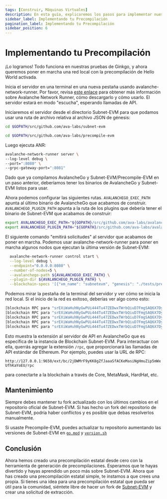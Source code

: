 ```yaml
---
tags: [Construir, Máquinas Virtuales]
description: En esta guía, explicaremos los pasos para implementar nuestra precompilación en una red local.
sidebar_label: Implementando tu Precompilación
pagination_label: Implementando tu Precompilación
sidebar_position: 6
---
```


# Implementando tu Precompilación

¡Lo logramos! Todo funciona en nuestras pruebas de Ginkgo, y ahora queremos poner en marcha una red local
con la precompilación de Hello World activada.

Inicia el servidor en una terminal en una nueva pestaña usando avalanche-network-runner. Por favor, revisa
[este enlace](/tooling/network-runner.md) para obtener más información sobre Avalanche
Network Runner, cómo descargarlo y cómo usarlo. El servidor estará en modo "escucha",
esperando llamadas de API.

Iniciaremos el servidor desde el directorio Subnet-EVM para que podamos usar una ruta de archivo relativa
al archivo JSON de génesis:

<!-- vale off -->

<Tabs groupId="evm-tabs">
<TabItem value="subnet-evm-tab" label="Subnet-EVM" default>

```bash
cd $GOPATH/src/github.com/ava-labs/subnet-evm
```

</TabItem>
<TabItem value="precompile-evm-tab" label="Precompile-EVM"  >

```bash
cd $GOPATH/src/github.com/ava-labs/precompile-evm
```

</TabItem>
</Tabs>

<!-- vale on -->

Luego ejecuta ANR:

```bash
avalanche-network-runner server \
--log-level debug \
--port=":8080" \
--grpc-gateway-port=":8081"

```

Dado que ya compilamos AvalancheGo y Subnet-EVM/Precompile-EVM en un paso anterior, deberíamos tener
los binarios de AvalancheGo y Subnet-EVM listos para usar.

Ahora podemos configurar las siguientes rutas. `AVALANCHEGO_EXEC_PATH` apunta al último binario de AvalancheGo
que acabamos de construir. `AVALANCHEGO_PLUGIN_PATH` apunta a la ruta de los plugins que debería tener el
binario de Subnet-EVM que acabamos de construir:

```bash
export AVALANCHEGO_EXEC_PATH="${GOPATH}/src/github.com/ava-labs/avalanchego/build/avalanchego"
export AVALANCHEGO_PLUGIN_PATH="${GOPATH}/src/github.com/ava-labs/avalanchego/build/plugins"
```

El siguiente comando "emitirá solicitudes" al servidor que acabamos de poner en marcha. Podemos usar
avalanche-network-runner para poner en marcha algunos nodos que ejecutan la última versión de Subnet-EVM:

```bash
  avalanche-network-runner control start \
  --log-level debug \
  --endpoint="0.0.0.0:8080" \
  --number-of-nodes=5 \
  --avalanchego-path ${AVALANCHEGO_EXEC_PATH} \
  --plugin-dir ${AVALANCHEGO_PLUGIN_PATH} \
  --blockchain-specs '[{"vm_name": "subnetevm", "genesis": "./tests/precompile/genesis/hello_world.json"}]'
```

Podemos mirar la pestaña de la terminal del servidor y ver cómo se inicia la red local.
Si el inicio de la red es exitoso, deberías ver algo como esto:

```bash
[blockchain RPC para "srEXiWaHuhNyGwPUi444Tu47ZEDwxTWrbQiuD7FmgSAQ6X7Dy"] "http://127.0.0.1:9650/ext/bc/2jDWMrF9yKK8gZfJaaaSfACKeMasiNgHmuZip5mWxUfhKaYoEU"
[blockchain RPC para "srEXiWaHuhNyGwPUi444Tu47ZEDwxTWrbQiuD7FmgSAQ6X7Dy"] "http://127.0.0.1:9652/ext/bc/2jDWMrF9yKK8gZfJaaaSfACKeMasiNgHmuZip5mWxUfhKaYoEU"
[blockchain RPC para "srEXiWaHuhNyGwPUi444Tu47ZEDwxTWrbQiuD7FmgSAQ6X7Dy"] "http://127.0.0.1:9654/ext/bc/2jDWMrF9yKK8gZfJaaaSfACKeMasiNgHmuZip5mWxUfhKaYoEU"
[blockchain RPC para "srEXiWaHuhNyGwPUi444Tu47ZEDwxTWrbQiuD7FmgSAQ6X7Dy"] "http://127.0.0.1:9656/ext/bc/2jDWMrF9yKK8gZfJaaaSfACKeMasiNgHmuZip5mWxUfhKaYoEU"
[blockchain RPC para "srEXiWaHuhNyGwPUi444Tu47ZEDwxTWrbQiuD7FmgSAQ6X7Dy"] "http://127.0.0.1:9658/ext/bc/2jDWMrF9yKK8gZfJaaaSfACKeMasiNgHmuZip5mWxUfhKaYoEU"
```

Esto muestra la extensión al servidor de API en AvalancheGo que es específica de la instancia de Blockchain Subnet-EVM.
Para interactuar con ella, querrás agregar la extensión `/rpc`, que
proporcionará las llamadas de API estándar de Ethereum. Por ejemplo, puedes usar la URL de RPC:

`http://127.0.0.1:9650/ext/bc/2jDWMrF9yKK8gZfJaaaSfACKeMasiNgHmuZip5mWxUfhKaYoEU/rpc`

para conectarte a la blockchain a través de Core, MetaMask, HardHat, etc.

## Mantenimiento

Siempre debes mantener tu fork actualizado con los últimos cambios en el repositorio oficial de Subnet-EVM.
Si has hecho un fork del repositorio de Subnet-EVM, podría haber conflictos y
es posible que debas resolverlos manualmente.

Si usaste Precompile-EVM, puedes actualizar tu repositorio aumentando las versiones de Subnet-EVM en
[`go.mod`](https://github.com/ava-labs/precompile-evm/blob/hello-world-example/go.mod#L7) y
[`version.sh`](https://github.com/ava-labs/precompile-evm/blob/hello-world-example/scripts/versions.sh#L4)

## Conclusión

Ahora hemos creado una precompilación estatal desde cero con la herramienta de generación de precompilaciones. Esperamos
que te hayas divertido y hayas aprendido un poco más sobre Subnet-EVM. Ahora que has creado una precompilación estatal simple,
te instamos a que crees una propia. Si tienes una idea para una precompilación estatal que pueda ser útil para la comunidad, siéntete libre de hacer un fork de
[Subnet-EVM](https://github.com/ava-labs/subnet-evm) y crear una solicitud de extracción.
